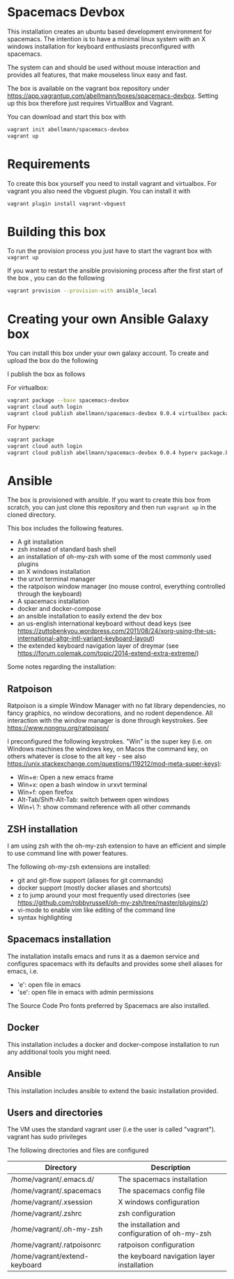 # Spacemacs Devbox

This installation creates an ubuntu based development environment for spacemacs. The intention is to have a minimal linux system with an X windows installation for keyboard enthusiasts preconfigured with spacemacs.

The system can and should be used without mouse interaction and provides all features, that make mouseless linux easy and fast.

The box is available on the vagrant box repository under <https://app.vagrantup.com/abellmann/boxes/spacemacs-devbox>. Setting up this box therefore just requires VirtualBox and Vagrant.

You can download and start this box with

``` sh
vagrant init abellmann/spacemacs-devbox
vagrant up
```

# Requirements

To create this box yourself you need to install vagrant and virtualbox. For vagrant you also need the vbguest plugin. You can install it with

``` sh
vagrant plugin install vagrant-vbguest
```

# Building this box

To run the provision process you just have to start the vagrant box with `vagrant up` 

If you want to restart the ansible provisioning process after the first start of the box , you can do the following

``` sh
vagrant provision --provision-with ansible_local
```

# Creating your own Ansible Galaxy box

You can install this box under your own galaxy account. To create and upload the box do the following

I publish the box as follows 

For virtualbox:

``` sh
vagrant package --base spacemacs-devbox
vagrant cloud auth login
vagrant cloud publish abellmann/spacemacs-devbox 0.0.4 virtualbox package.box
```

For hyperv:
``` sh
vagrant package
vagrant cloud auth login
vagrant cloud publish abellmann/spacemacs-devbox 0.0.4 hyperv package.box
```


# Ansible 

The box is provisioned with ansible. If you want to create this box from scratch, you can just clone this repository and then run `vagrant up` in the cloned directory.

This box includes the following features.

- A git installation
- zsh instead of standard bash shell
- an installation of oh-my-zsh with some of the most commonly used plugins
- an X windows installation
- the urxvt terminal manager
- the ratpoison window manager (no mouse control, everything controlled through the keyboard)
- A spacemacs installation
- docker and docker-compose
- an ansible installation to easily extend the dev box
- an us-english international keyboard without dead keys (see <https://zuttobenkyou.wordpress.com/2011/08/24/xorg-using-the-us-international-altgr-intl-variant-keyboard-layout>)
- the extended keyboard navigation layer of dreymar (see <https://forum.colemak.com/topic/2014-extend-extra-extreme/>)

Some notes regarding the installation:

## Ratpoison

Ratpoison is a simple Window Manager with no fat library dependencies, no fancy graphics, no window decorations, and no rodent dependence. All interaction with the window manager is done through keystrokes. See <https://www.nongnu.org/ratpoison/>

I preconfigured the following keystrokes. "Win" is the super key (i.e. on Windows machines the windows key, on Macos the command key, on others whatever is close to the alt key - see also <https://unix.stackexchange.com/questions/119212/mod-meta-super-keys)>:

- Win+e: Open a new emacs frame
- Win+x: open a bash window in urxvt terminal
- Win+f: open firefox
- Alt-Tab/Shift-Alt-Tab: switch between open windows
- Win+\ ?: show command reference with all other commands

## ZSH installation

I am using zsh with the oh-my-zsh extension to have an efficient and simple to use command line with power features.

The following oh-my-zsh extensions are installed:

- git and git-flow support (aliases for git commands)
- docker support (mostly docker aliases and shortcuts)
- z to jump around your most frequently used directories (see <https://github.com/robbyrussell/oh-my-zsh/tree/master/plugins/z>)
- vi-mode to enable vim like editing of the command line
- syntax highlighting

## Spacemacs installation

The installation installs emacs and runs it as a daemon service and configures spacemacs with its defaults and provides some shell aliases for emacs, i.e.

- 'e': open file in emacs
- 'se': open file in emacs with admin permissions

The Source Code Pro fonts preferred by Spacemacs are also installed.

## Docker

This installation includes a docker and docker-compose installation to run any additional tools you might need.

## Ansible

This installation includes ansible to extend the basic installation provided.

## Users and directories

The VM uses the standard vagrant user (i.e the user is called "vagrant"). vagrant has sudo privileges

The following directories and files are configured

|Directory|Description|
|---------|-----------|
|/home/vagrant/.emacs.d/|The spacemacs installation|
|/home/vagrant/.spacemacs| The spacemacs config file|
|/home/vagrant/.xsession| X windows configuration|
|/home/vagrant/.zshrc| zsh configuration|
|/home/vagrant/.oh-my-zsh| the installation and configuration of oh-my-zsh|
|/home/vagrant/.ratpoisonrc| ratpoison configuration|
|/home/vagrant/extend-keyboard| the keyboard navigation layer installation|
